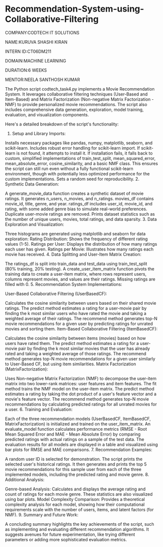 # Recommendation-System-using-Collaborative-Filtering

COMPANY:CODTECH IT SOLUTIONS

NAME:KURUVA SHASHI KIRAN

INTERN ID:CT06DM211

DOMAIN:MACHINE LEARNING

DURATION:6 WEEKS

MENTOR:NEELA SANTHOSH KUMAR

The Python script codtech_task4.py implements a Movie Recommendation System. It leverages collaborative filtering techniques (User-Based and Item-Based) and Matrix Factorization (Non-negative Matrix Factorization - NMF) to provide personalized movie recommendations. The script also includes comprehensive data generation, exploration, model training, evaluation, and visualization components.

Here's a detailed breakdown of the script's functionality:

1. Setup and Library Imports:

Installs necessary packages like pandas, numpy, matplotlib, seaborn, and scikit-learn.
Includes robust error handling for scikit-learn import. If scikit-learn is not found, it attempts to install it. If installation fails, it falls back to custom, simplified implementations of train_test_split, mean_squared_error, mean_absolute_error, cosine_similarity, and a basic NMF class. This ensures the script can still run even without a fully functional scikit-learn environment, though with potentially less optimized performance for the custom implementations.
Sets a random seed for reproducibility.
2. Synthetic Data Generation:

A generate_movie_data function creates a synthetic dataset of movie ratings.
It generates n_users, n_movies, and n_ratings.
movies_df contains movie_id, title, genre, and year.
ratings_df includes user_id, movie_id, and rating, with some added genre bias to simulate real-world preferences.
Duplicate user-movie ratings are removed.
Prints dataset statistics such as the number of unique users, movies, total ratings, and data sparsity.
3. Data Exploration and Visualization:

Three histograms are generated using matplotlib and seaborn for data exploration:
Rating Distribution: Shows the frequency of different rating values (1-5).
Ratings per User: Displays the distribution of how many ratings each user has given.
Ratings per Movie: Illustrates how many ratings each movie has received.
4. Data Splitting and User-Item Matrix Creation:

The ratings_df is split into train_data and test_data using train_test_split (80% training, 20% testing).
A create_user_item_matrix function pivots the training data to create a user-item matrix, where rows represent users, columns represent movies, and values are their ratings. Missing ratings are filled with 0.
5. Recommendation System Implementations:

User-Based Collaborative Filtering (UserBasedCF):

Calculates the cosine similarity between users based on their shared movie ratings.
The predict method estimates a rating for a user-movie pair by finding the k most similar users who have rated the movie and taking a weighted average of their ratings.
The recommend method generates top-N movie recommendations for a given user by predicting ratings for unrated movies and sorting them.
Item-Based Collaborative Filtering (ItemBasedCF):

Calculates the cosine similarity between items (movies) based on how users have rated them.
The predict method estimates a rating for a user-movie pair by finding the k most similar movies that the user has already rated and taking a weighted average of those ratings.
The recommend method generates top-N movie recommendations for a given user similarly to User-Based CF, but using item similarities.
Matrix Factorization (MatrixFactorization):

Uses Non-negative Matrix Factorization (NMF) to decompose the user-item matrix into two lower-rank matrices: user features and item features.
The fit method trains the NMF model on the user-item matrix.
The predict method estimates a rating by taking the dot product of a user's feature vector and a movie's feature vector.
The recommend method generates top-N movie recommendations by calculating predicted ratings for all unrated movies for a user.
6. Training and Evaluation:

Each of the three recommendation models (UserBasedCF, ItemBasedCF, MatrixFactorization) is initialized and trained on the user_item_matrix.
An evaluate_model function calculates performance metrics (RMSE - Root Mean Squared Error and MAE - Mean Absolute Error) by comparing predicted ratings with actual ratings on a sample of the test data.
The evaluation results for all models are displayed in a table and visualized using bar plots for RMSE and MAE comparisons.
7. Recommendation Examples:

A random user ID is selected for demonstration.
The script prints the selected user's historical ratings.
It then generates and prints the top 5 movie recommendations for this sample user from each of the three implemented models, including the predicted rating and movie genre.
8. Additional Analysis:

Genre-based Analysis: Calculates and displays the average rating and count of ratings for each movie genre. These statistics are also visualized using bar plots.
Model Complexity Comparison: Provides a theoretical complexity analysis for each model, showing how their computational requirements scale with the number of users, items, and latent factors (for NMF).
9. Summary and Future Work:

A concluding summary highlights the key achievements of the script, such as implementing and evaluating different recommendation algorithms.
It suggests avenues for future experimentation, like trying different parameters or adding more sophisticated evaluation metrics.
